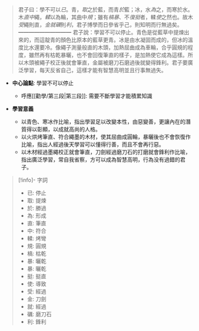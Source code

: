 > 君子曰：學不可以*已*。青，*取*之於藍，而青*於*藍；冰，水*為*之，而寒於水。木*直中*繩，*輮*以為輪，其曲中*規*；雖有*槁暴*、不*復挺*者，輮*使*之然也。故木*受*繩則直，*金就礪*則*利*，君子博學而日參省乎己，則知明而行無過矣。 
> ━━━━━━━━━━
> 君子說：學習不可以停止。青色是從藍草中提煉出來的，而這靛青的顏色比原本的藍草更青。冰是由水凝固而成的，但冰的溫度比水還要冷。像繩子測量般直的木頭，加熱屈曲成為車輪，合乎圓規的程度，雖然再有枯乾暴曬，也不會回復筆直的樣子，是加熱使它成為這樣。所以木頭被繩子校正後就會筆直，金屬被磨刀石磨過後就變得鋒利。君子要廣泛學習，每天反省自己，這樣才能有智慧高明並且行事無過失。

- **中心論點**: 學習不可以停止
	- 呼應[[勸學/第三段|第三段]]: 需要不斷學習才能積累知識

- **學習意義**
	- 以青色、寒冰作比喻，指出<span class="hi-green">學習足以改變本性，由惡變善</span>，更讓內在的潛質得以彰顯，以成就高尚的人格。
	- 以火烘烤筆直、符合繩墨的木材，使其屈曲成圓輪，暴曬後也不會恢復作比喻，指出人<span class="hi-green">經過後天學習可以懂得行善，而且不會再行惡</span>。
	- 以木材經過墨繩校正就會筆直，刀劍經過磨刀石的打磨就會鋒利作比喻，指出<span class="hi-green">廣泛學習，常自我省察，方可以成為智慧高明，行為没有過錯的君子</span>。

> [!info]- 字詞
> - 已: 停止
> - 取: 提煉
> - 於: 勝過
> - 為: 形成
> - 直: 筆直
> - <span class="hi-orange">中: 符合</span>
> - 輮: 烤彎
> - 規: 圓規
> - 槁: 枯乾
> - 暴: 曬乾
> - 暴: 曬乾
> - 挺: 挺直
> - 使: 導致
> - 受: 經過
> - 金: 刀劍
> - 就: 經過
> - 礪: 磨刀石
> - 利: 鋒利
